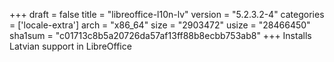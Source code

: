 +++
draft = false
title = "libreoffice-l10n-lv"
version = "5.2.3.2-4"
categories = ['locale-extra']
arch = "x86_64"
size = "2903472"
usize = "28466450"
sha1sum = "c01713c8b5a20726da57af13ff88b8ecbb753ab8"
+++
Installs Latvian support in LibreOffice
